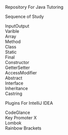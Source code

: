 Repository For Java Tutoring

Sequence of Study

InputOutput  
Varible  
Array  
Method  
Class  
Static  
Final  
Constructor  
GetterSetter  
AccessModifier  
Abstract  
Interface  
Inheritance  
Castring  

Plugins For IntelliJ IDEA  
  
CodeGlance  
Key Promoter X  
Lombok  
Rainbow Brackets  
